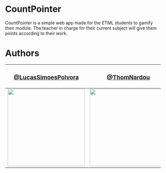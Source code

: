 # CountPointer

CountPointer is a simple web app made for the ETML students to gamify their module. The teacher in charge for their current subject will give them points according to their work.


# Authors

| <h3> [@LucasSimoesPolvora](https://github.com/LucasSimoesPolvora) </h3> | <h3>[@ThomNardou](https://github.com/ThomNardou) </h3> | <h3>[@TiaSous](https://github.com/TiaSous) </h3> |
| ------------- | ------------- | ------------- |
| <img src="https://avatars.githubusercontent.com/u/122774951?v=4" style="width: 250"/>  | <img src="https://avatars.githubusercontent.com/u/122774874?v=4" style="width: 250" /> |<img src="https://avatars.githubusercontent.com/u/122774929?v=4" style="width: 250" /> |
